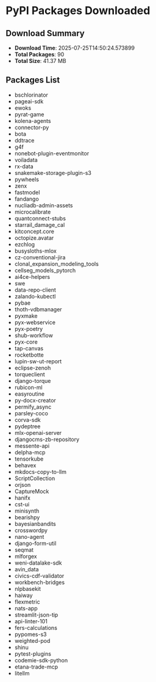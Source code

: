 # PyPI Packages Downloaded

## Download Summary
- **Download Time**: 2025-07-25T14:50:24.573899
- **Total Packages**: 90
- **Total Size**: 41.37 MB

## Packages List
- bschlorinator
- pageai-sdk
- ewoks
- pyrat-game
- kolena-agents
- connector-py
- bota
- ddtrace
- g4f
- nonebot-plugin-eventmonitor
- voiladata
- rx-data
- snakemake-storage-plugin-s3
- pywheels
- zenx
- fastmodel
- fandango
- nucliadb-admin-assets
- microcalibrate
- quantconnect-stubs
- starrail_damage_cal
- kitconcept.core
- octopize.avatar
- ezchlog
- busysloths-mlox
- cz-conventional-jira
- clonal_expansion_modeling_tools
- cellseg_models_pytorch
- ai4ce-helpers
- swe
- data-repo-client
- zalando-kubectl
- pybae
- thoth-vdbmanager
- pyxmake
- pyx-webservice
- pyx-poetry
- shub-workflow
- pyx-core
- tap-canvas
- rocketbotte
- lupin-sw-ut-report
- eclipse-zenoh
- torqueclient
- django-torque
- rubicon-ml
- easyroutine
- py-docx-creator
- permify_async
- parsley-coco
- corva-sdk
- pydeptree
- mlx-openai-server
- djangocms-zb-repository
- messente-api
- delpha-mcp
- tensorkube
- behavex
- mkdocs-copy-to-llm
- ScriptCollection
- orjson
- CaptureMock
- hanifx
- cst-ui
- minisynth
- bearishpy
- bayesianbandits
- crosswordpy
- nano-agent
- django-form-util
- seqmat
- mlforgex
- weni-datalake-sdk
- avin_data
- civics-cdf-validator
- workbench-bridges
- nlpbasekit
- haiway
- flexmetric
- nats-app
- streamlit-json-tip
- api-linter-101
- fers-calculations
- pypomes-s3
- weighted-pod
- shinu
- pytest-plugins
- codemie-sdk-python
- etana-trade-mcp
- litellm
